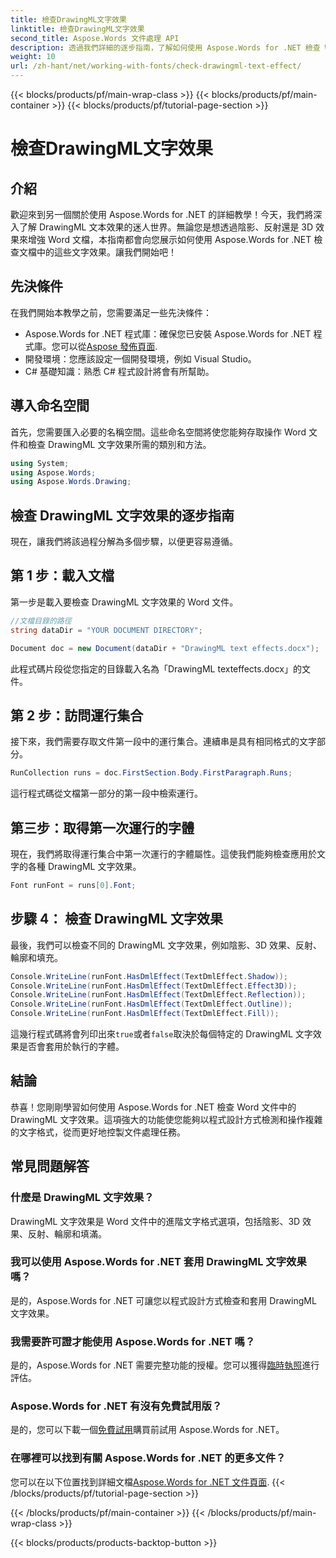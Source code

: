 ```yaml
---
title: 檢查DrawingML文字效果
linktitle: 檢查DrawingML文字效果
second_title: Aspose.Words 文件處理 API
description: 透過我們詳細的逐步指南，了解如何使用 Aspose.Words for .NET 檢查 Word 文件中的 DrawingML 文字效果。輕鬆增強您的文件。
weight: 10
url: /zh-hant/net/working-with-fonts/check-drawingml-text-effect/
---
```


{{< blocks/products/pf/main-wrap-class >}}
{{< blocks/products/pf/main-container >}}
{{< blocks/products/pf/tutorial-page-section >}}

# 檢查DrawingML文字效果

## 介紹

歡迎來到另一個關於使用 Aspose.Words for .NET 的詳細教學！今天，我們將深入了解 DrawingML 文本效果的迷人世界。無論您是想透過陰影、反射還是 3D 效果來增強 Word 文檔，本指南都會向您展示如何使用 Aspose.Words for .NET 檢查文檔中的這些文字效果。讓我們開始吧！

## 先決條件

在我們開始本教學之前，您需要滿足一些先決條件：

-  Aspose.Words for .NET 程式庫：確保您已安裝 Aspose.Words for .NET 程式庫。您可以從[Aspose 發佈頁面](https://releases.aspose.com/words/net/).
- 開發環境：您應該設定一個開發環境，例如 Visual Studio。
- C# 基礎知識：熟悉 C# 程式設計將會有所幫助。

## 導入命名空間

首先，您需要匯入必要的名稱空間。這些命名空間將使您能夠存取操作 Word 文件和檢查 DrawingML 文字效果所需的類別和方法。

```csharp
using System;
using Aspose.Words;
using Aspose.Words.Drawing;
```

## 檢查 DrawingML 文字效果的逐步指南

現在，讓我們將該過程分解為多個步驟，以便更容易遵循。

## 第 1 步：載入文檔

第一步是載入要檢查 DrawingML 文字效果的 Word 文件。 

```csharp
//文檔目錄的路徑
string dataDir = "YOUR DOCUMENT DIRECTORY";

Document doc = new Document(dataDir + "DrawingML text effects.docx");
```

此程式碼片段從您指定的目錄載入名為「DrawingML texteffects.docx」的文件。

## 第 2 步：訪問運行集合

接下來，我們需要存取文件第一段中的運行集合。連續串是具有相同格式的文字部分。

```csharp
RunCollection runs = doc.FirstSection.Body.FirstParagraph.Runs;
```

這行程式碼從文檔第一部分的第一段中檢索運行。

## 第三步：取得第一次運行的字體

現在，我們將取得運行集合中第一次運行的字體屬性。這使我們能夠檢查應用於文字的各種 DrawingML 文字效果。

```csharp
Font runFont = runs[0].Font;
```

## 步驟 4： 檢查 DrawingML 文字效果

最後，我們可以檢查不同的 DrawingML 文字效果，例如陰影、3D 效果、反射、輪廓和填充。

```csharp
Console.WriteLine(runFont.HasDmlEffect(TextDmlEffect.Shadow));
Console.WriteLine(runFont.HasDmlEffect(TextDmlEffect.Effect3D));
Console.WriteLine(runFont.HasDmlEffect(TextDmlEffect.Reflection));
Console.WriteLine(runFont.HasDmlEffect(TextDmlEffect.Outline));
Console.WriteLine(runFont.HasDmlEffect(TextDmlEffect.Fill));
```

這幾行程式碼將會列印出來`true`或者`false`取決於每個特定的 DrawingML 文字效果是否會套用於執行的字體。

## 結論

恭喜！您剛剛學習如何使用 Aspose.Words for .NET 檢查 Word 文件中的 DrawingML 文字效果。這項強大的功能使您能夠以程式設計方式檢測和操作複雜的文字格式，從而更好地控製文件處理任務。


## 常見問題解答

### 什麼是 DrawingML 文字效果？
DrawingML 文字效果是 Word 文件中的進階文字格式選項，包括陰影、3D 效果、反射、輪廓和填滿。

### 我可以使用 Aspose.Words for .NET 套用 DrawingML 文字效果嗎？
是的，Aspose.Words for .NET 可讓您以程式設計方式檢查和套用 DrawingML 文字效果。

### 我需要許可證才能使用 Aspose.Words for .NET 嗎？
是的，Aspose.Words for .NET 需要完整功能的授權。您可以獲得[臨時執照](https://purchase.aspose.com/temporary-license/)進行評估。

### Aspose.Words for .NET 有沒有免費試用版？
是的，您可以下載一個[免費試用](https://releases.aspose.com/)購買前試用 Aspose.Words for .NET。

### 在哪裡可以找到有關 Aspose.Words for .NET 的更多文件？
您可以在以下位置找到詳細文檔[Aspose.Words for .NET 文件頁面](https://reference.aspose.com/words/net/).
{{< /blocks/products/pf/tutorial-page-section >}}

{{< /blocks/products/pf/main-container >}}
{{< /blocks/products/pf/main-wrap-class >}}

{{< blocks/products/products-backtop-button >}}
